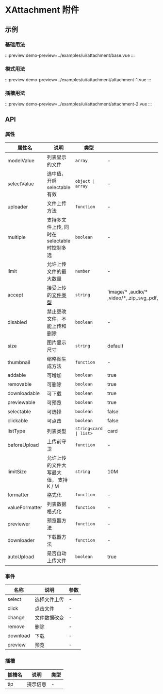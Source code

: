 # XAttachment 附件


## 示例


### 基础用法


:::preview
demo-preview=../examples/ui/attachment/base.vue
:::


### 模式用法


:::preview
demo-preview=../examples/ui/attachment/attachment-1.vue
:::


### 插槽用法


:::preview
demo-preview=../examples/ui/attachment/attachment-2.vue
:::


## API

### 属性 

| 属性名         | 说明                                                                                                                   | 类型                   | 默认值                                                                            |
| -------------- | ---------------------------------------------------------------------------------------------------------------------- | ---------------------- | --------------------------------------------------------------------------------- |
| modelValue     | 列表显示的文件                                                                                                         | `array`                | -                                                                                 |
| selectValue    | 选中值，开启 selectable 有效                                                                                           | `object \| array`      | -                                                                                 |
| uploader       | 文件上传方法                                                                                                           | `function`             | -                                                                                 |
| multiple       | 支持多文件上传, 同时在selectable时控制多选                                                                             | `boolean`              | -                                                                                 |
| limit          | 允许上传文件的最大数量                                                                                                 | `number`               | -                                                                                 |
| accept         | 接受上传的[文件类型](https://developer.mozilla.org/en-US/docs/Web/HTML/Element/input/file#unique_file_type_specifiers) | `string`               | 'image/* ,audio/* ,video/*,.zip,.svg,.pdf,.json,.docx,.xlsx,.pptx,.doc,.xls,.ppt' |
| disabled       | 禁止更改文件，不能上传和删除                                                                                           | `boolean`              | -                                                                                 |
| size           | 图片显示尺寸                                                                                                           | `string`               | default                                                                           |
| thumbnail      | 缩略图生成方法                                                                                                         | `function`             | -                                                                                 |
| addable        | 可增加                                                                                                                 | `boolean`              | true                                                                              |
| removable      | 可删除                                                                                                                 | `boolean`              | true                                                                              |
| downloadable   | 可下载                                                                                                                 | `boolean`              | true                                                                              |
| previewable    | 可预览                                                                                                                 | `boolean`              | true                                                                              |
| selectable     | 可选择                                                                                                                 | `boolean`              | false                                                                             |
| clickable      | 可点击                                                                                                                 | `boolean`              | false                                                                             |
| listType       | 列表类型                                                                                                               | `string<card \| list>` | card                                                                              |
| beforeUpload   | 上传前守卫                                                                                                             | `function`             | -                                                                                 |
| limitSize      | 允许上传的文件大写最大值， 支持 K / M                                                                                  | `string`               | 10M                                                                               |
| formatter      | 格式化                                                                                                                 | `function`             | -                                                                                 |
| valueFormatter | 列表数据格式化                                                                                                         | `function`             | -                                                                                 |
| previewer      | 预览器方法                                                                                                             | `function`             | -                                                                                 |
| downloader     | 下载器方法                                                                                                             | `function`             | -                                                                                 |
| autoUpload     | 是否自动上传文件                                                                                                       | `boolean`              | true                                                                              |


### 事件

| 名称     | 说明         | 参数 |
| -------- | ------------ | ---- |
| select   | 选择文件上传 | -    |
| click    | 点击文件     | -    |
| change   | 文件数据改变 | -    |
| remove   | 删除         | -    |
| download | 下载         | -    |
| preview  | 预览         | -    |



### 插槽

| 插槽名 | 说明     | 类型 |
| ------ | -------- | ---- |
| tip    | 提示信息 | -    |